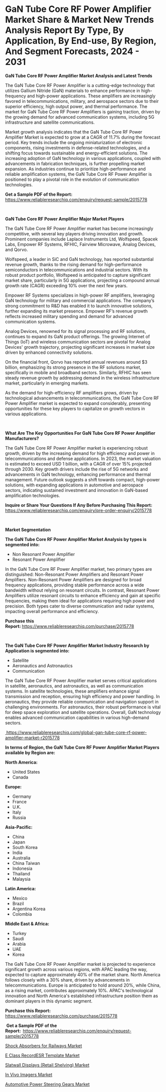 <p><h1>GaN Tube Core RF Power Amplifier Market Share & Market New Trends Analysis Report By Type, By Application, By End-use, By Region, And Segment Forecasts, 2024 - 2031</h1></p><p><strong>GaN Tube Core RF Power Amplifier Market Analysis and Latest Trends</strong></p>
<p><p>The GaN Tube Core RF Power Amplifier is a cutting-edge technology that utilizes Gallium Nitride (GaN) materials to enhance performance in high-frequency and high-power applications. These amplifiers are increasingly favored in telecommunications, military, and aerospace sectors due to their superior efficiency, high output power, and thermal performance. The market for GaN Tube Core RF Power Amplifiers is gaining traction, driven by the growing demand for advanced communication systems, including 5G infrastructure and satellite communications.</p><p>Market growth analysis indicates that the GaN Tube Core RF Power Amplifier Market is expected to grow at a CAGR of 11.7% during the forecast period. Key trends include the ongoing miniaturization of electronic components, rising investments in defense-related technologies, and a shifting focus towards sustainable and energy-efficient solutions. The increasing adoption of GaN technology in various applications, coupled with advancements in fabrication techniques, is further propelling market expansion. As industries continue to prioritize high-performance and reliable amplification systems, the GaN Tube Core RF Power Amplifier is positioned to play a pivotal role in the evolution of communication technologies.</p></p>
<p><strong>Get a Sample PDF of the Report:&nbsp;</strong> <a href="https://www.reliableresearchiq.com/enquiry/request-sample/2015778?utm_campaign=1106&utm_medium=2&utm_source=Github&utm_content=ia&utm_term=27102024&utm_id=gan-tube-core-rf-power-amplifier">https://www.reliableresearchiq.com/enquiry/request-sample/2015778</a></p>
<p>&nbsp;</p>
<p><strong>GaN Tube Core RF Power Amplifier Major Market Players</strong></p>
<p><p>The GaN Tube Core RF Power Amplifier market has become increasingly competitive, with several key players driving innovation and growth. Prominent companies include Laplace Instruments Ltd, Wolfspeed, Spacek Labs, Empower RF Systems, RFHIC, Fairview Microwave, Analog Devices, and Qorvo.</p><p>Wolfspeed, a leader in SiC and GaN technology, has reported substantial revenue growth, thanks to the rising demand for high-performance semiconductors in telecommunications and industrial sectors. With its robust product portfolio, Wolfspeed is anticipated to capture significant market share, particularly in 5G applications, projecting a compound annual growth rate (CAGR) exceeding 10% over the next few years.</p><p>Empower RF Systems specializes in high-power RF amplifiers, leveraging GaN technology for military and commercial applications. The company’s strong commitment to R&D has enabled it to launch innovative solutions, further expanding its market presence. Empower RF’s revenue growth reflects increased military spending and demand for advanced communication systems.</p><p>Analog Devices, renowned for its signal processing and RF solutions, continues to expand its GaN product offerings. The growing Internet of Things (IoT) and wireless communication sectors are pivotal for Analog Devices' growth trajectory, projecting significant increases in market size driven by enhanced connectivity solutions.</p><p>On the financial front, Qorvo has reported annual revenues around $3 billion, emphasizing its strong presence in the RF solutions market, specifically in mobile and broadband sectors. Similarly, RFHIC has seen steady revenue growth by addressing demand in the wireless infrastructure market, particularly in emerging markets.</p><p>As the demand for high-efficiency RF amplifiers grows, driven by technological advancements in telecommunications, the GaN Tube Core RF Power Amplifier market is expected to expand considerably, presenting opportunities for these key players to capitalize on growth vectors in various applications.</p></p>
<p>&nbsp;</p>
<p><strong>What Are The Key Opportunities For GaN Tube Core RF Power Amplifier Manufacturers?</strong></p>
<p><p>The GaN Tube Core RF Power Amplifier market is experiencing robust growth, driven by the increasing demand for high efficiency and power in telecommunications and defense applications. In 2023, the market valuation is estimated to exceed USD 1 billion, with a CAGR of over 15% projected through 2030. Key growth drivers include the rise of 5G networks and advancements in GaN technology, enhancing performance and thermal management. Future outlook suggests a shift towards compact, high-power solutions, with expanding applications in automotive and aerospace sectors, indicating sustained investment and innovation in GaN-based amplification technologies.</p></p>
<p><strong>Inquire or Share Your Questions If Any Before Purchasing This Report:</strong> <a href="https://www.reliableresearchiq.com/enquiry/pre-order-enquiry/2015778?utm_campaign=1106&utm_medium=2&utm_source=Github&utm_content=ia&utm_term=27102024&utm_id=gan-tube-core-rf-power-amplifier">https://www.reliableresearchiq.com/enquiry/pre-order-enquiry/2015778</a></p>
<p>&nbsp;</p>
<p><strong>Market Segmentation</strong></p>
<p><strong>The GaN Tube Core RF Power Amplifier Market Analysis by types is segmented into:</strong></p>
<p><ul><li>Non Resonant Power Amplifier</li><li>Resonant Power Amplifier</li></ul></p>
<p><p>In the GaN Tube Core RF Power Amplifier market, two primary types are distinguished: Non-Resonant Power Amplifiers and Resonant Power Amplifiers. Non-Resonant Power Amplifiers are designed for broad frequency applications, providing stable performance across a wide bandwidth without relying on resonant circuits. In contrast, Resonant Power Amplifiers utilize resonant circuits to enhance efficiency and gain at specific frequencies, making them ideal for applications requiring high power and precision. Both types cater to diverse communication and radar systems, impacting overall performance and efficiency.</p></p>
<p><strong>Purchase this Report:&nbsp;</strong><a href="https://www.reliableresearchiq.com/purchase/2015778?utm_campaign=1106&utm_medium=2&utm_source=Github&utm_content=ia&utm_term=27102024&utm_id=gan-tube-core-rf-power-amplifier">https://www.reliableresearchiq.com/purchase/2015778</a></p>
<p>&nbsp;</p>
<p><strong>The GaN Tube Core RF Power Amplifier Market Industry Research by Application is segmented into:</strong></p>
<p><ul><li>Satellite</li><li>Aeronautics and Astronautics</li><li>Communication</li></ul></p>
<p><p>The GaN Tube Core RF Power Amplifier market serves critical applications in satellite, aeronautics, and astronautics, as well as communication systems. In satellite technologies, these amplifiers enhance signal transmission and reception, ensuring high efficiency and power handling. In aeronautics, they provide reliable communication and navigation support in challenging environments. For astronautics, their robust performance is vital for deep space exploration and satellite operations. Overall, GaN technology enables advanced communication capabilities in various high-demand sectors.</p></p>
<p><a href="https://www.reliableresearchiq.com/global-gan-tube-core-rf-power-amplifier-market-r2015778?utm_campaign=1106&utm_medium=2&utm_source=Github&utm_content=ia&utm_term=27102024&utm_id=gan-tube-core-rf-power-amplifier">&nbsp;https://www.reliableresearchiq.com/global-gan-tube-core-rf-power-amplifier-market-r2015778</a></p>
<p><strong>In terms of Region, the GaN Tube Core RF Power Amplifier Market Players available by Region are:</strong></p>
<p>
    <p> <strong> North America: </strong>
        <ul>
            <li>United States</li>
            <li>Canada</li>
        </ul>
        </p> 
    <p> <strong> Europe: </strong>
        <ul>
            <li>Germany</li>
            <li>France</li>
            <li>U.K.</li>
            <li>Italy</li>
            <li>Russia</li>
        </ul>
        </p> 
    <p> <strong> Asia-Pacific: </strong>
        <ul>
            <li>China</li>
            <li>Japan</li>
            <li>South Korea</li>
            <li>India</li>
            <li>Australia</li>
            <li>China Taiwan</li>
            <li>Indonesia</li>
            <li>Thailand</li>
            <li>Malaysia</li>
        </ul>
        </p> 
    <p> <strong> Latin America: </strong>
        <ul>
            <li>Mexico</li>
            <li>Brazil</li>
            <li>Argentina Korea</li>
            <li>Colombia</li>
        </ul>
        </p> 
    <p> <strong> Middle East & Africa: </strong>
        <ul>
            <li>Turkey</li>
            <li>Saudi</li>
            <li>Arabia</li>
            <li>UAE</li>
            <li>Korea</li>
        </ul>
    </p>
    </p>
<p><p>The GaN Tube Core RF Power Amplifier market is projected to experience significant growth across various regions, with APAC leading the way, expected to capture approximately 40% of the market share. North America follows closely with a 30% share, driven by advancements in telecommunications. Europe is anticipated to hold around 20%, while China, as a rising market, contributes approximately 10%. APAC's technological innovation and North America's established infrastructure position them as dominant players in this dynamic segment.</p></p>
<p><strong>Purchase this Report: </strong><a href="https://www.reliableresearchiq.com/purchase/2015778?utm_campaign=1106&utm_medium=2&utm_source=Github&utm_content=ia&utm_term=27102024&utm_id=gan-tube-core-rf-power-amplifier">https://www.reliableresearchiq.com/purchase/2015778</a></p>
<p>&nbsp;<strong>Get a Sample PDF of the Report:&nbsp;&nbsp;</strong><a href="https://www.reliableresearchiq.com/enquiry/request-sample/2015778?utm_campaign=1106&utm_medium=2&utm_source=Github&utm_content=ia&utm_term=27102024&utm_id=gan-tube-core-rf-power-amplifier">https://www.reliableresearchiq.com/enquiry/request-sample/2015778</a></p>
<p><strong></strong></p>
<p><p><a href="https://issuu.com/reportprime-2/docs/shock-absorbers-for-railways-market_11f91d874fce4f?utm_campaign=1106&utm_medium=2&utm_source=Github&utm_content=ia&utm_term=27102024&utm_id=gan-tube-core-rf-power-amplifier">Shock Absorbers for Railways Market</a></p><p><a href="https://github.com/DorinaOsmani364/Market-Research-Report-List-1/blob/main/e-class-recordesr-template-market.md?utm_campaign=1106&utm_medium=2&utm_source=Github&utm_content=ia&utm_term=27102024&utm_id=gan-tube-core-rf-power-amplifier">E Class RecordESR Template Market</a></p><p><a href="https://issuu.com/reportprime-2/docs/slatwall-displays-retail-shelving-m_b491bcad74d190?utm_campaign=1106&utm_medium=2&utm_source=Github&utm_content=ia&utm_term=27102024&utm_id=gan-tube-core-rf-power-amplifier">Slatwall Displays (Retail Shelving) Market</a></p><p><a href="https://github.com/azucena6lzcou/Market-Research-Report-List-1/blob/main/in-vivo-imagers-market.md?utm_campaign=1106&utm_medium=2&utm_source=Github&utm_content=ia&utm_term=27102024&utm_id=gan-tube-core-rf-power-amplifier">In Vivo Imagers Market</a></p><p><a href="https://www.linkedin.com/pulse/automotive-power-steering-gears-market-outlook-share-analysis-j68sc?utm_campaign=1106&utm_medium=2&utm_source=Github&utm_content=ia&utm_term=27102024&utm_id=gan-tube-core-rf-power-amplifier">Automotive Power Steering Gears Market</a></p></p>